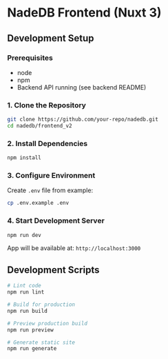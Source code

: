 # NadeDB Frontend (Nuxt 3)

## Development Setup

### Prerequisites
- node
- npm
- Backend API running (see backend README)

### 1. Clone the Repository
```bash
git clone https://github.com/your-repo/nadedb.git
cd nadedb/frontend_v2
```

### 2. Install Dependencies
```bash
npm install
```

### 3. Configure Environment
Create `.env` file from example:
```bash
cp .env.example .env
```

### 4. Start Development Server
```bash
npm run dev
```
App will be available at: `http://localhost:3000`

## Development Scripts
```bash
# Lint code
npm run lint

# Build for production
npm run build

# Preview production build
npm run preview

# Generate static site
npm run generate
```
